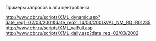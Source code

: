 Примеры запросов к апи центробанка

http://www.cbr.ru/scripts/XML_dynamic.asp?date_req1=02/03/2001&date_req2=14/03/2001&VAL_NM_RQ=R01235
http://www.cbr.ru/scripts/XML_valFull.asp
http://www.cbr.ru/scripts/XML_daily.asp?date_req=02/03/2002